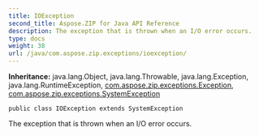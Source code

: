 ```yaml
---
title: IOException
second_title: Aspose.ZIP for Java API Reference
description: The exception that is thrown when an I/O error occurs.
type: docs
weight: 38
url: /java/com.aspose.zip.exceptions/ioexception/
---
```


**Inheritance:**
java.lang.Object, java.lang.Throwable, java.lang.Exception, java.lang.RuntimeException, [com.aspose.zip.exceptions.Exception](../../com.aspose.zip.exceptions/exception), [com.aspose.zip.exceptions.SystemException](../../com.aspose.zip.exceptions/systemexception)
```
public class IOException extends SystemException
```

The exception that is thrown when an I/O error occurs.
